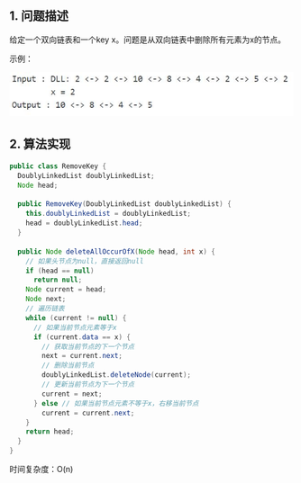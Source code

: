 ## 1. 问题描述

给定一个双向链表和一个key x。问题是从双向链表中删除所有元素为x的节点。

示例：

<img src="../assets/RemoveNode_EqualToGivenKey.png">

## 2. 算法实现

```java
public class RemoveKey {
  DoublyLinkedList doublyLinkedList;
  Node head;

  public RemoveKey(DoublyLinkedList doublyLinkedList) {
    this.doublyLinkedList = doublyLinkedList;
    head = doublyLinkedList.head;
  }

  public Node deleteAllOccurOfX(Node head, int x) {
    // 如果头节点为null，直接返回null
    if (head == null)
      return null;
    Node current = head;
    Node next;
    // 遍历链表
    while (current != null) {
      // 如果当前节点元素等于x
      if (current.data == x) {
        // 获取当前节点的下一个节点
        next = current.next;
        // 删除当前节点
        doublyLinkedList.deleteNode(current);
        // 更新当前节点为下一个节点
        current = next;
      } else // 如果当前节点元素不等于x，右移当前节点
        current = current.next;
    }
    return head;
  }
}
```

时间复杂度：O(n)